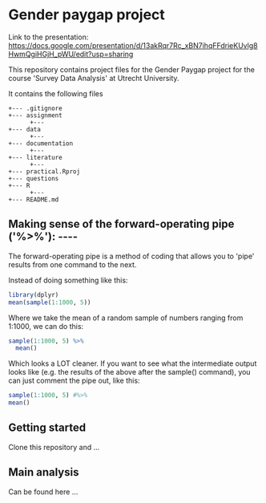# Gender paygap project

Link to the presentation: https://docs.google.com/presentation/d/13akRqr7Rc_xBN7ihqFFdrieKUvlg8HwmQgiHGjH_pWU/edit?usp=sharing

This repository contains project files for the Gender Paygap project for the course 'Survey Data Analysis' at Utrecht University.

It contains the following files

```text
+--- .gitignore
+--- assignment
      +---
+--- data
      +---
+--- documentation
      +---
+--- literature 
      +---
+--- practical.Rproj
+--- questions
+--- R
      +---
+--- README.md
```

## Making sense of the forward-operating pipe ('%>%'): ----

The forward-operating pipe is a method of coding that allows you to 'pipe' results from one command to the next.

Instead of doing something like this:

```r
library(dplyr)
mean(sample(1:1000, 5))
```

Where we take the mean of a random sample of numbers ranging from 1:1000, we can do this:

```r
sample(1:1000, 5) %>% 
  mean()
```

Which looks a LOT cleaner.  If you want to see what the intermediate output looks like (e.g. the results of the above after the sample() command), you can just comment the pipe out, like this:

```r
sample(1:1000, 5) #%>%
mean()

```

## Getting started

Clone this repository and ...

## Main analysis

Can be found here ...

